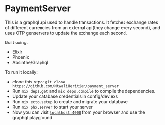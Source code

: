 # PaymentServer

This is a graphql api used to handle transactions. It fetches exchange rates of different currencies from an external api(they change every second), and uses OTP genservers to update the exchange each second.

Built using:
- Elixir
- Phoenix
- Absinthe/Graphql

To run it locally:
- clone this repo: `git clone https://github.com/NtwaliHeritier/payment_server`
- Run `mix deps.get` and `mix deps.compile` to compile the dependencies.
- Update your database credentials in config/dev.exs
- Run `mix ecto.setup` to create and migrate your database
- Run `mix phx.server` to start your server
- Now you can visit [`localhost:4000`](http://localhost:4000) from your browser and use the graphql playground
